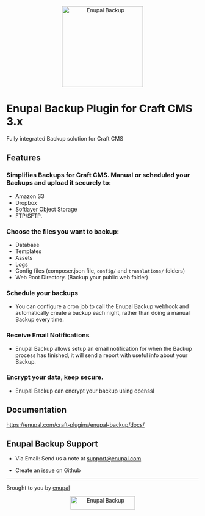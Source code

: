 <p align="center">
	<a href="https://enupal.com/craft-plugins/enupal-backup/docs/" target="_blank">
	<img width="212" height="212" src="https://enupal.com/assets/docs/backup-icon.svg" alt="Enupal Backup"></a>
</p>

# Enupal Backup Plugin for Craft CMS 3.x

Fully integrated Backup solution for Craft CMS

## Features

### Simplifies Backups for Craft CMS. Manual or scheduled your Backups and upload it securely to:

* Amazon S3
* Dropbox
* Softlayer Object Storage
* FTP/SFTP.

### Choose the files you want to backup:

* Database
* Templates
* Assets
* Logs
* Config files (composer.json file, `config/` and `translations/` folders)
* Web Root Directory. (Backup your public web folder)

### Schedule your backups

* You can configure a cron job to call the Enupal Backup webhook and automatically create a backup each night, rather than doing a manual Backup every time.

### Receive Email Notifications

* Enupal Backup allows setup an email notification for when the Backup process has finished, it will send a report with useful info about your Backup.

### Encrypt your data, keep secure.

* Enupal Backup can encrypt your backup using openssl

## Documentation

https://enupal.com/craft-plugins/enupal-backup/docs/

## Enupal Backup Support

* Via Email: Send us a note at support@enupal.com

* Create an [issue](https://github.com/enupal/backup/issues) on Github

------------------------------------------------------------

Brought to you by [enupal](https://enupal.com/en)

<p align="center">
	<a href="https://enupal.com" target="_blank">
	<img width="169" height="35" src="https://enupal.com/assets/docs/enupal-logo.png" alt="Enupal Backup"></a>
</p>




